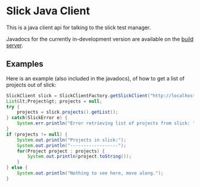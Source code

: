 Slick Java Client
=================

This is a java client api for talking to the slick test manager.

Javadocs for the currently in-development version are available on the 
[build server](http://build.tcrun.org/job/slickqa-java-client/lastSuccessfulBuild/artifact/target/apidocs/index.html).


Examples
--------

Here is an example (also included in the javadocs), of how to get a list of 
projects out of slick:

```java
SlickClient slick = SlickClientFactory.getSlickClient("http://localhost/slick");
List&lt;Project&gt; projects = null;
try {
    projects = slick.projects().getList();
} catch(SlickError e) {
    System.err.println("Error retrieving list of projects from slick: " + e.getMessage());
}
if (projects != null) {
    System.out.println("Projects in slick:");
    System.out.println("------------------");
    for(Project project : projects) {
        System.out.println(project.toString());
    }
} else {
    System.out.println("Nothing to see here, move along.");
} 
```
